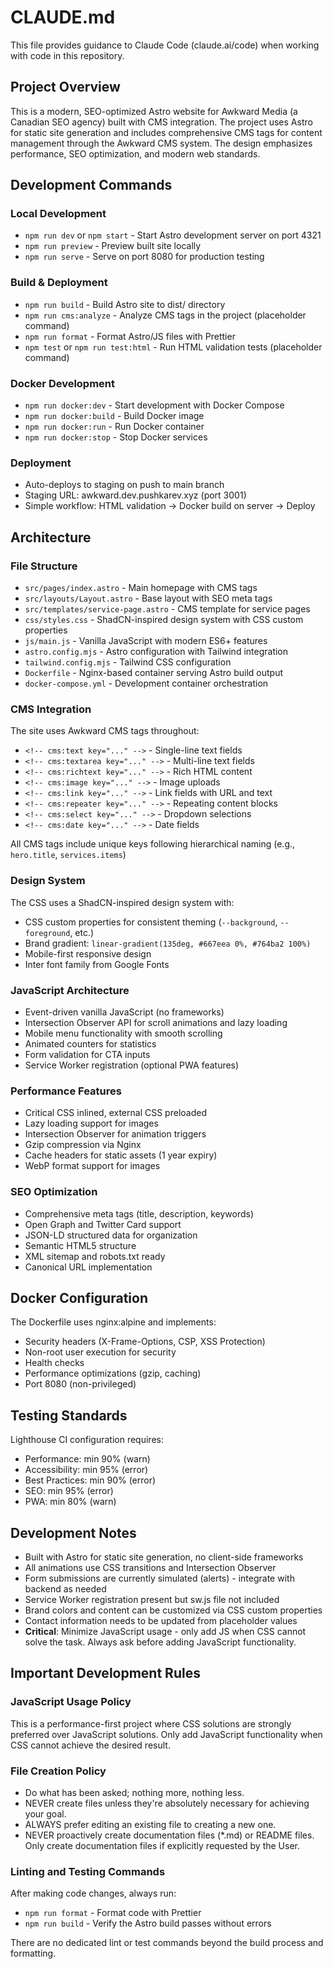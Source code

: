 # CLAUDE.md

This file provides guidance to Claude Code (claude.ai/code) when working with code in this repository.

## Project Overview

This is a modern, SEO-optimized Astro website for Awkward Media (a Canadian SEO agency) built with CMS integration. The project uses Astro for static site generation and includes comprehensive CMS tags for content management through the Awkward CMS system. The design emphasizes performance, SEO optimization, and modern web standards.

## Development Commands

### Local Development
- `npm run dev` or `npm start` - Start Astro development server on port 4321
- `npm run preview` - Preview built site locally
- `npm run serve` - Serve on port 8080 for production testing

### Build & Deployment
- `npm run build` - Build Astro site to dist/ directory
- `npm run cms:analyze` - Analyze CMS tags in the project (placeholder command)
- `npm run format` - Format Astro/JS files with Prettier
- `npm test` or `npm run test:html` - Run HTML validation tests (placeholder command)

### Docker Development
- `npm run docker:dev` - Start development with Docker Compose
- `npm run docker:build` - Build Docker image
- `npm run docker:run` - Run Docker container
- `npm run docker:stop` - Stop Docker services

### Deployment
- Auto-deploys to staging on push to main branch
- Staging URL: awkward.dev.pushkarev.xyz (port 3001)
- Simple workflow: HTML validation → Docker build on server → Deploy

## Architecture

### File Structure
- `src/pages/index.astro` - Main homepage with CMS tags
- `src/layouts/Layout.astro` - Base layout with SEO meta tags
- `src/templates/service-page.astro` - CMS template for service pages
- `css/styles.css` - ShadCN-inspired design system with CSS custom properties
- `js/main.js` - Vanilla JavaScript with modern ES6+ features
- `astro.config.mjs` - Astro configuration with Tailwind integration
- `tailwind.config.mjs` - Tailwind CSS configuration
- `Dockerfile` - Nginx-based container serving Astro build output
- `docker-compose.yml` - Development container orchestration

### CMS Integration
The site uses Awkward CMS tags throughout:
- `<!-- cms:text key="..." -->` - Single-line text fields
- `<!-- cms:textarea key="..." -->` - Multi-line text fields  
- `<!-- cms:richtext key="..." -->` - Rich HTML content
- `<!-- cms:image key="..." -->` - Image uploads
- `<!-- cms:link key="..." -->` - Link fields with URL and text
- `<!-- cms:repeater key="..." -->` - Repeating content blocks
- `<!-- cms:select key="..." -->` - Dropdown selections
- `<!-- cms:date key="..." -->` - Date fields

All CMS tags include unique keys following hierarchical naming (e.g., `hero.title`, `services.items`)

### Design System
The CSS uses a ShadCN-inspired design system with:
- CSS custom properties for consistent theming (`--background`, `--foreground`, etc.)
- Brand gradient: `linear-gradient(135deg, #667eea 0%, #764ba2 100%)`
- Mobile-first responsive design
- Inter font family from Google Fonts

### JavaScript Architecture
- Event-driven vanilla JavaScript (no frameworks)
- Intersection Observer API for scroll animations and lazy loading
- Mobile menu functionality with smooth scrolling
- Animated counters for statistics
- Form validation for CTA inputs
- Service Worker registration (optional PWA features)

### Performance Features
- Critical CSS inlined, external CSS preloaded
- Lazy loading support for images
- Intersection Observer for animation triggers
- Gzip compression via Nginx
- Cache headers for static assets (1 year expiry)
- WebP format support for images

### SEO Optimization
- Comprehensive meta tags (title, description, keywords)
- Open Graph and Twitter Card support
- JSON-LD structured data for organization
- Semantic HTML5 structure
- XML sitemap and robots.txt ready
- Canonical URL implementation

## Docker Configuration

The Dockerfile uses nginx:alpine and implements:
- Security headers (X-Frame-Options, CSP, XSS Protection)
- Non-root user execution for security
- Health checks
- Performance optimizations (gzip, caching)
- Port 8080 (non-privileged)

## Testing Standards

Lighthouse CI configuration requires:
- Performance: min 90% (warn)
- Accessibility: min 95% (error)
- Best Practices: min 90% (error) 
- SEO: min 95% (error)
- PWA: min 80% (warn)

## Development Notes

- Built with Astro for static site generation, no client-side frameworks
- All animations use CSS transitions and Intersection Observer
- Form submissions are currently simulated (alerts) - integrate with backend as needed
- Service Worker registration present but sw.js file not included
- Brand colors and content can be customized via CSS custom properties
- Contact information needs to be updated from placeholder values
- **Critical**: Minimize JavaScript usage - only add JS when CSS cannot solve the task. Always ask before adding JavaScript functionality.

## Important Development Rules

### JavaScript Usage Policy
This is a performance-first project where CSS solutions are strongly preferred over JavaScript solutions. Only add JavaScript functionality when CSS cannot achieve the desired result.

### File Creation Policy  
- Do what has been asked; nothing more, nothing less.
- NEVER create files unless they're absolutely necessary for achieving your goal.
- ALWAYS prefer editing an existing file to creating a new one.
- NEVER proactively create documentation files (*.md) or README files. Only create documentation files if explicitly requested by the User.

### Linting and Testing Commands
After making code changes, always run:
- `npm run format` - Format code with Prettier
- `npm run build` - Verify the Astro build passes without errors

There are no dedicated lint or test commands beyond the build process and formatting.